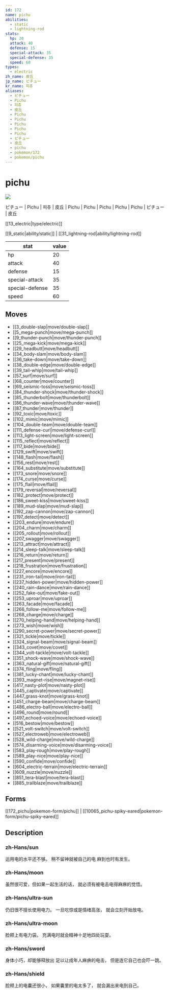 ```yaml
---
id: 172
name: pichu
abilities:
  - static
  - lightning-rod
stats:
  hp: 20
  attack: 40
  defense: 15
  special-attack: 35
  special-defense: 35
  speed: 60
types:
  - electric
zh_name: 皮丘
jp_name: ピチュー
kr_name: 피츄
aliases:
  - ピチュー
  - Pichu
  - 피츄
  - 皮丘
  - Pichu
  - Pichu
  - Pichu
  - Pichu
  - Pichu
  - ピチュー
  - 皮丘
  - pichu
  - pokemon/172
  - pokemon/pichu
---
```

# pichu

![](https://raw.githubusercontent.com/PokeAPI/sprites/master/sprites/pokemon/172.png)

ピチュー | Pichu | 피츄 | 皮丘 | Pichu | Pichu | Pichu | Pichu | Pichu | ピチュー | 皮丘

[[13_electric|type/electric]]

[[9_static|ability/static]] | [[31_lightning-rod|ability/lightning-rod]]

|stat|value|
|---|---|
|hp|20|
|attack|40|
|defense|15|
|special-attack|35|
|special-defense|35|
|speed|60|


## Moves

- [[3_double-slap|move/double-slap]]
- [[5_mega-punch|move/mega-punch]]
- [[9_thunder-punch|move/thunder-punch]]
- [[25_mega-kick|move/mega-kick]]
- [[29_headbutt|move/headbutt]]
- [[34_body-slam|move/body-slam]]
- [[36_take-down|move/take-down]]
- [[38_double-edge|move/double-edge]]
- [[39_tail-whip|move/tail-whip]]
- [[57_surf|move/surf]]
- [[68_counter|move/counter]]
- [[69_seismic-toss|move/seismic-toss]]
- [[84_thunder-shock|move/thunder-shock]]
- [[85_thunderbolt|move/thunderbolt]]
- [[86_thunder-wave|move/thunder-wave]]
- [[87_thunder|move/thunder]]
- [[92_toxic|move/toxic]]
- [[102_mimic|move/mimic]]
- [[104_double-team|move/double-team]]
- [[111_defense-curl|move/defense-curl]]
- [[113_light-screen|move/light-screen]]
- [[115_reflect|move/reflect]]
- [[117_bide|move/bide]]
- [[129_swift|move/swift]]
- [[148_flash|move/flash]]
- [[156_rest|move/rest]]
- [[164_substitute|move/substitute]]
- [[173_snore|move/snore]]
- [[174_curse|move/curse]]
- [[175_flail|move/flail]]
- [[179_reversal|move/reversal]]
- [[182_protect|move/protect]]
- [[186_sweet-kiss|move/sweet-kiss]]
- [[189_mud-slap|move/mud-slap]]
- [[192_zap-cannon|move/zap-cannon]]
- [[197_detect|move/detect]]
- [[203_endure|move/endure]]
- [[204_charm|move/charm]]
- [[205_rollout|move/rollout]]
- [[207_swagger|move/swagger]]
- [[213_attract|move/attract]]
- [[214_sleep-talk|move/sleep-talk]]
- [[216_return|move/return]]
- [[217_present|move/present]]
- [[218_frustration|move/frustration]]
- [[227_encore|move/encore]]
- [[231_iron-tail|move/iron-tail]]
- [[237_hidden-power|move/hidden-power]]
- [[240_rain-dance|move/rain-dance]]
- [[252_fake-out|move/fake-out]]
- [[253_uproar|move/uproar]]
- [[263_facade|move/facade]]
- [[266_follow-me|move/follow-me]]
- [[268_charge|move/charge]]
- [[270_helping-hand|move/helping-hand]]
- [[273_wish|move/wish]]
- [[290_secret-power|move/secret-power]]
- [[321_tickle|move/tickle]]
- [[324_signal-beam|move/signal-beam]]
- [[343_covet|move/covet]]
- [[344_volt-tackle|move/volt-tackle]]
- [[351_shock-wave|move/shock-wave]]
- [[363_natural-gift|move/natural-gift]]
- [[374_fling|move/fling]]
- [[381_lucky-chant|move/lucky-chant]]
- [[393_magnet-rise|move/magnet-rise]]
- [[417_nasty-plot|move/nasty-plot]]
- [[445_captivate|move/captivate]]
- [[447_grass-knot|move/grass-knot]]
- [[451_charge-beam|move/charge-beam]]
- [[486_electro-ball|move/electro-ball]]
- [[496_round|move/round]]
- [[497_echoed-voice|move/echoed-voice]]
- [[516_bestow|move/bestow]]
- [[521_volt-switch|move/volt-switch]]
- [[527_electroweb|move/electroweb]]
- [[528_wild-charge|move/wild-charge]]
- [[574_disarming-voice|move/disarming-voice]]
- [[583_play-rough|move/play-rough]]
- [[589_play-nice|move/play-nice]]
- [[590_confide|move/confide]]
- [[604_electric-terrain|move/electric-terrain]]
- [[609_nuzzle|move/nuzzle]]
- [[851_tera-blast|move/tera-blast]]
- [[885_trailblaze|move/trailblaze]]

## Forms



[[172_pichu|pokemon-form/pichu]] | [[10065_pichu-spiky-eared|pokemon-form/pichu-spiky-eared]]

## Description

### zh-Hans/sun

运用电的水平还不够。
稍不留神就被自己的电
麻到也时有发生。

### zh-Hans/moon

虽然很可爱，但如果一起生活的话，
就必须有被电击电得麻麻的觉悟。

### zh-Hans/ultra-sun

仍旧很不擅长使用电力。
一旦吃惊或是情绪高涨，
就会立刻开始放电。

### zh-Hans/ultra-moon

脸颊上有电力袋。
充满电时就会精神十足地四处玩耍。

### zh-Hans/sword

身体小巧，却能够释放出
足以让成年人麻痹的电击，
但是连它自己也会吓一跳。

### zh-Hans/shield

脸颊上的电囊还很小，
如果囊里的电太多了，
就会漏出来电到自己。

